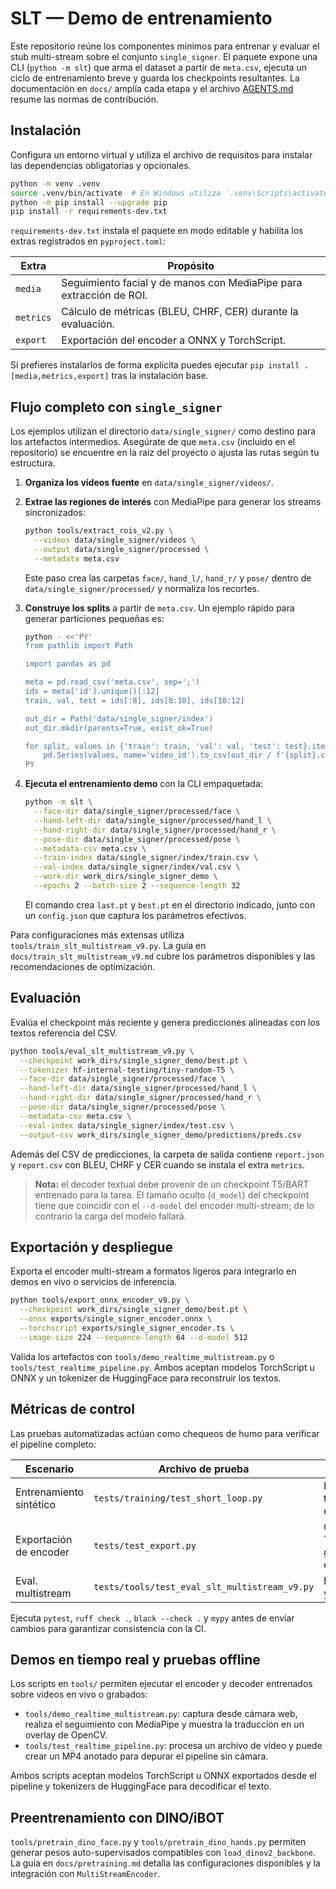 # SLT — Demo de entrenamiento

Este repositorio reúne los componentes mínimos para entrenar y evaluar el stub
multi-stream sobre el conjunto `single_signer`. El paquete expone una CLI
(`python -m slt`) que arma el dataset a partir de `meta.csv`, ejecuta un ciclo
de entrenamiento breve y guarda los checkpoints resultantes. La documentación
en `docs/` amplía cada etapa y el archivo [AGENTS.md](AGENTS.md) resume las
normas de contribución.

## Instalación

Configura un entorno virtual y utiliza el archivo de requisitos para instalar
las dependencias obligatorias y opcionales.

```bash
python -m venv .venv
source .venv/bin/activate  # En Windows utiliza `.venv\Scripts\activate`
python -m pip install --upgrade pip
pip install -r requirements-dev.txt
```

`requirements-dev.txt` instala el paquete en modo editable y habilita los extras
registrados en `pyproject.toml`:

| Extra | Propósito |
|-------|-----------|
| `media` | Seguimiento facial y de manos con MediaPipe para extracción de ROI. |
| `metrics` | Cálculo de métricas (BLEU, CHRF, CER) durante la evaluación. |
| `export` | Exportación del encoder a ONNX y TorchScript. |

Si prefieres instalarlos de forma explícita puedes ejecutar
`pip install .[media,metrics,export]` tras la instalación base.

## Flujo completo con `single_signer`

Los ejemplos utilizan el directorio `data/single_signer/` como destino para los
artefactos intermedios. Asegúrate de que `meta.csv` (incluido en el repositorio)
se encuentre en la raíz del proyecto o ajusta las rutas según tu estructura.

1. **Organiza los vídeos fuente** en `data/single_signer/videos/`.
2. **Extrae las regiones de interés** con MediaPipe para generar los streams
   sincronizados:

   ```bash
   python tools/extract_rois_v2.py \
     --videos data/single_signer/videos \
     --output data/single_signer/processed \
     --metadata meta.csv
   ```

   Este paso crea las carpetas `face/`, `hand_l/`, `hand_r/` y `pose/` dentro de
   `data/single_signer/processed/` y normaliza los recortes.
3. **Construye los splits** a partir de `meta.csv`. Un ejemplo rápido para
   generar particiones pequeñas es:

   ```bash
   python - <<'PY'
   from pathlib import Path

   import pandas as pd

   meta = pd.read_csv('meta.csv', sep=';')
   ids = meta['id'].unique()[:12]
   train, val, test = ids[:8], ids[8:10], ids[10:12]

   out_dir = Path('data/single_signer/index')
   out_dir.mkdir(parents=True, exist_ok=True)

   for split, values in {'train': train, 'val': val, 'test': test}.items():
       pd.Series(values, name='video_id').to_csv(out_dir / f'{split}.csv', index=False)
   PY
   ```

4. **Ejecuta el entrenamiento demo** con la CLI empaquetada:

   ```bash
   python -m slt \
     --face-dir data/single_signer/processed/face \
     --hand-left-dir data/single_signer/processed/hand_l \
     --hand-right-dir data/single_signer/processed/hand_r \
     --pose-dir data/single_signer/processed/pose \
     --metadata-csv meta.csv \
     --train-index data/single_signer/index/train.csv \
     --val-index data/single_signer/index/val.csv \
     --work-dir work_dirs/single_signer_demo \
     --epochs 2 --batch-size 2 --sequence-length 32
   ```

   El comando crea `last.pt` y `best.pt` en el directorio indicado, junto con un
   `config.json` que captura los parámetros efectivos.

Para configuraciones más extensas utiliza `tools/train_slt_multistream_v9.py`.
La guía en `docs/train_slt_multistream_v9.md` cubre los parámetros disponibles y
las recomendaciones de optimización.

## Evaluación

Evalúa el checkpoint más reciente y genera predicciones alineadas con los textos
referencia del CSV.

```bash
python tools/eval_slt_multistream_v9.py \
  --checkpoint work_dirs/single_signer_demo/best.pt \
  --tokenizer hf-internal-testing/tiny-random-T5 \
  --face-dir data/single_signer/processed/face \
  --hand-left-dir data/single_signer/processed/hand_l \
  --hand-right-dir data/single_signer/processed/hand_r \
  --pose-dir data/single_signer/processed/pose \
  --metadata-csv meta.csv \
  --eval-index data/single_signer/index/test.csv \
  --output-csv work_dirs/single_signer_demo/predictions/preds.csv
```

Además del CSV de predicciones, la carpeta de salida contiene `report.json` y
`report.csv` con BLEU, CHRF y CER cuando se instala el extra `metrics`.

> **Nota:** el decoder textual debe provenir de un checkpoint T5/BART entrenado
> para la tarea. El tamaño oculto (`d_model`) del checkpoint tiene que coincidir
> con el `--d-model` del encoder multi-stream; de lo contrario la carga del
> modelo fallará.

## Exportación y despliegue

Exporta el encoder multi-stream a formatos ligeros para integrarlo en demos en
vivo o servicios de inferencia.

```bash
python tools/export_onnx_encoder_v9.py \
  --checkpoint work_dirs/single_signer_demo/best.pt \
  --onnx exports/single_signer_encoder.onnx \
  --torchscript exports/single_signer_encoder.ts \
  --image-size 224 --sequence-length 64 --d-model 512
```

Valida los artefactos con `tools/demo_realtime_multistream.py` o
`tools/test_realtime_pipeline.py`. Ambos aceptan modelos TorchScript u ONNX y un
tokenizer de HuggingFace para reconstruir los textos.

## Métricas de control

Las pruebas automatizadas actúan como chequeos de humo para verificar el
pipeline completo:

| Escenario | Archivo de prueba | Resultado |
|-----------|-------------------|-----------|
| Entrenamiento sintético | `tests/training/test_short_loop.py` | Pérdida cae tras 3 épocas. |
| Exportación de encoder | `tests/test_export.py` | ONNX y TorchScript generados en disco. |
| Eval. multistream | `tests/tools/test_eval_slt_multistream_v9.py` | Predicciones y BLEU. |

Ejecuta `pytest`, `ruff check .`, `black --check .` y `mypy` antes de enviar
cambios para garantizar consistencia con la CI.

## Demos en tiempo real y pruebas offline

Los scripts en `tools/` permiten ejecutar el encoder y decoder entrenados sobre
videos en vivo o grabados:

- `tools/demo_realtime_multistream.py`: captura desde cámara web, realiza el
  seguimiento con MediaPipe y muestra la traducción en un overlay de OpenCV.
- `tools/test_realtime_pipeline.py`: procesa un archivo de vídeo y puede crear
  un MP4 anotado para depurar el pipeline sin cámara.

Ambos scripts aceptan modelos TorchScript u ONNX exportados desde el pipeline y
tokenizers de HuggingFace para decodificar el texto.

## Preentrenamiento con DINO/iBOT

`tools/pretrain_dino_face.py` y `tools/pretrain_dino_hands.py` permiten generar
pesos auto-supervisados compatibles con `load_dinov2_backbone`. La guía en
`docs/pretraining.md` detalla las configuraciones disponibles y la integración
con `MultiStreamEncoder`.
